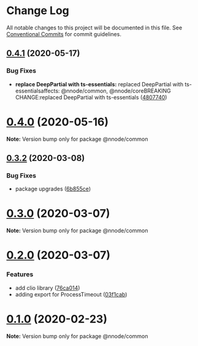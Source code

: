 # Change Log

All notable changes to this project will be documented in this file.
See [Conventional Commits](https://conventionalcommits.org) for commit guidelines.

## [0.4.1](https://github.com/nativecode-dev/nativenode/compare/@nnode/common@0.4.0...@nnode/common@0.4.1) (2020-05-17)


### Bug Fixes

* **replace DeepPartial with ts-essentials:** replaced DeepPartial with ts-essentialsaffects: @nnode/common, @nnode/coreBREAKING CHANGE:replaced DeepPartial with ts-essentials ([4807740](https://github.com/nativecode-dev/nativenode/commit/4807740309213961a2d7abe1138c9905dc3b8d74))





# [0.4.0](https://github.com/nativecode-dev/nativenode/compare/@nnode/common@0.4.0-next.0...@nnode/common@0.4.0) (2020-05-16)

**Note:** Version bump only for package @nnode/common





## [0.3.2](https://github.com/nativecode-dev/nativenode/compare/@nnode/common@0.3.0-next.3...@nnode/common@0.3.2) (2020-03-08)


### Bug Fixes

* package upgrades ([6b855ce](https://github.com/nativecode-dev/nativenode/commit/6b855ce990b9e85ca45354ca3e22f0d73fe4cbc2))





# [0.3.0](https://github.com/nativecode-dev/nativenode/compare/@nnode/common@0.2.0...@nnode/common@0.3.0) (2020-03-07)

**Note:** Version bump only for package @nnode/common





# [0.2.0](https://github.com/nativecode-dev/nativenode/compare/@nnode/common@0.1.0...@nnode/common@0.2.0) (2020-03-07)


### Features

* add clio library ([76ca014](https://github.com/nativecode-dev/nativenode/commit/76ca0144506c760b243363112689c2267a0601e9))
* adding export for ProcessTimeout ([03f1cab](https://github.com/nativecode-dev/nativenode/commit/03f1cabc5d2c6c5a0b3863ff560ed1505dd69ab6))





# [0.1.0](https://github.com/nativecode-dev/nativenode/compare/@nnode/common@0.1.0-next.0...@nnode/common@0.1.0) (2020-02-23)

**Note:** Version bump only for package @nnode/common
